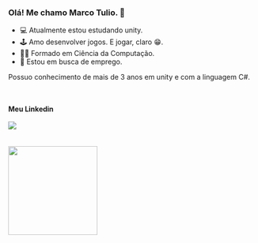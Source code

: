 ### Olá! Me chamo Marco Tulio. 👋

- 💻 Atualmente estou estudando unity.
- 🕹️ Amo desenvolver jogos. E jogar, claro 😁.
- 👨‍🎓 Formado em Ciência da Computação.
- 🤵 Estou em busca de emprego. 

Possuo conhecimento de mais de 3 anos em unity e com a linguagem C#.



<br>
<br>
<b>Meu Linkedin</b>
<br>
<br>

<div>
  <a href="https://www.linkedin.com/in/marco-tulio-viana-6b04a5140/" target="_blank"><img src="https://img.shields.io/badge/-LinkedIn-%230077B5?style=for-the-badge&logo=linkedin&logoColor=white" target="_blank"></a> 
  
</div>
<br><br>
<div>
  <a href="https://beacons.ai/MarcoTulioVS">
  <img height="180cm" src="https://github-readme-stats.vercel.app/api?username=MarcoTulioVS&theme=dark&show_icons=true">
</div>
